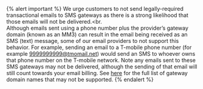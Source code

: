 {% alert important %}
We urge customers to not send legally-required transactional emails to SMS gateways as there is a strong likelihood that those emails will not be delivered.<br.<br>
Although emails sent using a phone number plus the provider’s gateway domain (known as an MM3) can result in the email being received as an SMS (text) message, some of our email providers to not support this behavior. For example, sending an email to a T-mobile phone number (for example 9999999999@tmomail.net) would send an SMS to whoever owns that phone number on the T-mobile network. Note any emails sent to these SMS gateways may not be delivered, although the sending of that email will still count towards your email billing. See [here](https://www.fcc.gov/consumer-governmental-affairs/about-bureau/consumer-policy-division/can-spam/domain-name-downloads) for the full list of gateway domain names that may not be supported.
{% endalert %}
